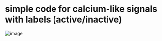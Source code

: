 # simple code for calcium-like signals with labels (active/inactive)

![image](https://github.com/user-attachments/assets/5c9a9c0d-7e51-4dc6-9d9c-151435bd774e)

